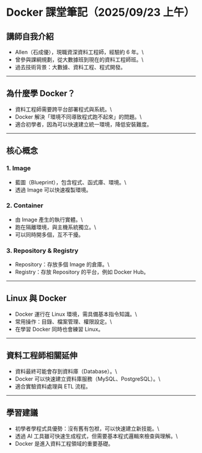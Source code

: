 # Docker 課堂筆記（2025/09/23 上午）

## 講師自我介紹

-   Allen（石成優），現職資深資料工程師，經驗約 6 年。\
-   曾參與課綱規劃，從大數據班到現在的資料工程師班。\
-   過去技術背景：大數據、資料工程、程式開發。

------------------------------------------------------------------------

## 為什麼學 Docker？

-   資料工程師需要跨平台部署程式與系統。\
-   Docker 解決「環境不同導致程式跑不起來」的問題。\
-   適合初學者，因為可以快速建立統一環境，降低安裝難度。

------------------------------------------------------------------------

## 核心概念

### 1. Image

-   藍圖（Blueprint），包含程式、函式庫、環境。\
-   透過 Image 可以快速複製環境。

### 2. Container

-   由 Image 產生的執行實體。\
-   跑在隔離環境，與主機系統獨立。\
-   可以同時開多個，互不干擾。

### 3. Repository & Registry

-   Repository：存放多個 Image 的倉庫。\
-   Registry：存放 Repository 的平台，例如 Docker Hub。

------------------------------------------------------------------------

## Linux 與 Docker

-   Docker 運行在 Linux 環境，需具備基本指令知識。\
-   常用操作：目錄、檔案管理、權限設定。\
-   在學習 Docker 同時也會練習 Linux。

------------------------------------------------------------------------

## 資料工程師相關延伸

-   資料最終可能會存到資料庫（Database）。\
-   Docker 可以快速建立資料庫服務（MySQL、PostgreSQL）。\
-   適合實驗資料處理與 ETL 流程。

------------------------------------------------------------------------

## 學習建議

-   初學者學程式具優勢：沒有舊有包袱，可以快速建立新技能。\
-   透過 AI 工具雖可快速生成程式，但需要基本程式邏輯來檢查與理解。\
-   Docker 是進入資料工程領域的重要基礎。
